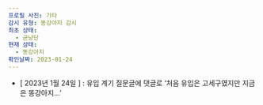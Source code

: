 ```yaml
---
프로필 사진: 기타
감시 유형: 똥강아지 감시
최초 상태:
  - 균냥단
현재 상태:
  - 똥강아지
확인날짜: 2023-01-24
---
```

- [ 2023년 1월 24일 ] : 유입 계기 질문글에 댓글로 ‘처음 유입은 고세구였지만 지금은 똥강아지…’